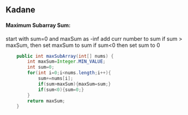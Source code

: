## Kadane

#### Maximum Subarray Sum:

start with sum=0 and maxSum as -inf
add curr number to sum
if sum > maxSum, then set maxSum to sum
if sum<0 then set sum to 0
```java
    public int maxSubArray(int[] nums) {
        int maxSum=Integer.MIN_VALUE;
        int sum=0;
        for(int i=0;i<nums.length;i++){
            sum+=nums[i];
            if(sum>maxSum){maxSum=sum;}
            if(sum<0){sum=0;}
        }
        return maxSum;
    }
```

